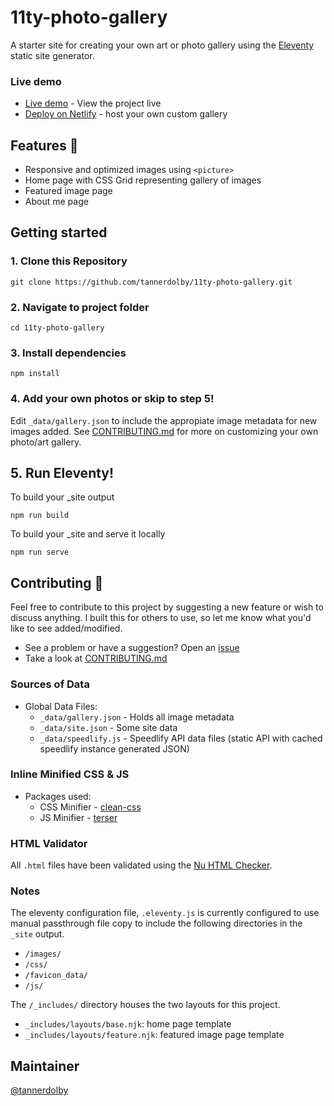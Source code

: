 # 11ty-photo-gallery

A starter site for creating your own art or photo gallery using the [Eleventy](https://github.com/11ty/eleventy) static site generator.

### Live demo
* [Live demo](https://11tygallery.netlify.app/) - View the project live
* [Deploy on Netlify](https://app.netlify.com/) - host your own custom gallery

## Features 🌟
- Responsive and optimized images using `<picture>`
- Home page with CSS Grid representing gallery of images
- Featured image page
- About me page

## Getting started

### 1. Clone this Repository
```
git clone https://github.com/tannerdolby/11ty-photo-gallery.git
```

### 2. Navigate to project folder
```
cd 11ty-photo-gallery
``` 

### 3. Install dependencies
```
npm install
```

### 4. Add your own photos or skip to step 5! 
Edit `_data/gallery.json` to include the appropiate image metadata for new images added. See [CONTRIBUTING.md](https://github.com/tannerdolby/11ty-photo-gallery/blob/master/CONTRIBUTING.md) for more on customizing your own photo/art gallery.

## 5. Run Eleventy! 
To build your _site output

```
npm run build
```

To build your _site and serve it locally

```
npm run serve
```

## Contributing 🧡
Feel free to contribute to this project by suggesting a new feature or wish to discuss anything. I built this for others to use, so let me know what you'd like to see added/modified.  

- See a problem or have a suggestion? Open an [issue](https://github.com/tannerdolby/11ty-photo-gallery)
- Take a look at [CONTRIBUTING.md](https://github.com/tannerdolby/11ty-photo-gallery/blob/master/CONTRIBUTING.md)

### Sources of Data
* Global Data Files: 
    * `_data/gallery.json` - Holds all image metadata
    * `_data/site.json` - Some site data
    * `_data/speedlify.js` - Speedlify API data files (static API with cached speedlify instance generated JSON)

### Inline Minified CSS & JS
- Packages used:
    - CSS Minifier - [clean-css](https://github.com/jakubpawlowicz/clean-css)
    - JS Minifier - [terser](https://github.com/terser/terser)

### HTML Validator
All `.html` files have been validated using the [Nu HTML Checker](https://validator.w3.org/).

### Notes
The eleventy configuration file, `.eleventy.js` is currently configured to use manual passthrough file copy to include the following directories in the `_site` output. 

- `/images/`
- `/css/`
- `/favicon_data/`
- `/js/` 

The `/_includes/` directory houses the two layouts for this project.

- `_includes/layouts/base.njk`: home page template
- `_includes/layouts/feature.njk`: featured image page template

## Maintainer
[@tannerdolby](https://github.com/tannerdolby)
